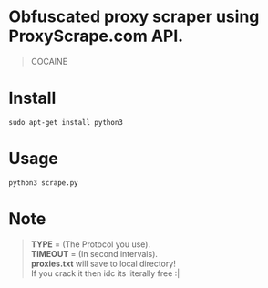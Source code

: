 # Obfuscated proxy scraper using ProxyScrape.com API.
> COCAINE

# Install

    sudo apt-get install python3
    
# Usage

    python3 scrape.py
    
    
# Note
> **TYPE** = (The Protocol you use).<br>
> **TIMEOUT** = (In second intervals).<br>
> **proxies.txt** will save to local directory!<br>
> If you crack it then idc its literally free :|
